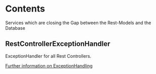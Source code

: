 # Contents
Services which are closing the Gap between the Rest-Models and the Database

## RestControllerExceptionHandler
ExceptionHandler for all Rest Controllers. 

[Further information on ExceptionHandling](https://docs.spring.io/spring/docs/current/spring-framework-reference/web.html#mvc-ann-controller-advice)

